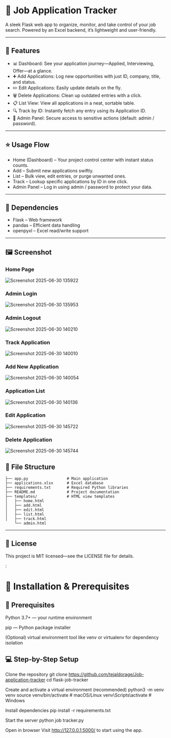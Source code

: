 # 🎯 Job Application Tracker
A sleek Flask web app to organize, monitor, and take control of your job search. Powered by an Excel backend, it’s lightweight and user-friendly.

---

## 🚀 Features
- 📊 Dashboard: See your application journey—Applied, Interviewing, Offer—at a glance.
- ➕ Add Applications: Log new opportunities with just ID, company, title, and status.
- ✏️ Edit Applications: Easily update details on the fly.
- 🗑️ Delete Applications: Clean up outdated entries with a click.
- 📋 List View: View all applications in a neat, sortable table.
- 🔍 Track by ID: Instantly fetch any entry using its Application ID.
- 👑 Admin Panel: Secure access to sensitive actions (default: admin / password).

---
## ⭐ Usage Flow
- Home (Dashboard) – Your project control center with instant status counts.
- Add – Submit new applications swiftly.
- List – Bulk view, edit entries, or purge unwanted ones.
- Track – Lookup specific applications by ID in one click.
- Admin Panel – Log in using admin / password to protect your data.

---

## 🔧 Dependencies
- Flask – Web framework
- pandas – Efficient data handling
- openpyxl – Excel read/write support  

---

## 🖼️ Screenshot

### Home Page
![Screenshot 2025-06-30 135922](https://github.com/user-attachments/assets/413c2f04-2047-45d2-9f77-973c2195e0d5)
 

### Admin Login

![Screenshot 2025-06-30 135953](https://github.com/user-attachments/assets/ba787899-ca68-4943-b0b7-564691908acc)


### Admin Logout

![Screenshot 2025-06-30 140210](https://github.com/user-attachments/assets/85b70a21-6f09-425a-8406-abbc1d4a9cd8)

### Track Application

![Screenshot 2025-06-30 140010](https://github.com/user-attachments/assets/5c216f9b-1dfa-4c0a-9623-8c01de3bf40a)


### Add New Application

![Screenshot 2025-06-30 140054](https://github.com/user-attachments/assets/73bfe27d-7ea7-488c-b1fc-fdbf56dd6a41)



### Application List

![Screenshot 2025-06-30 140136](https://github.com/user-attachments/assets/4e5160a5-2e8f-45b8-b858-bee53671df8c)


### Edit Application


![Screenshot 2025-06-30 145722](https://github.com/user-attachments/assets/cb773f17-f91d-48e0-a70e-4dd8f6bf863f)



### Delete Application

![Screenshot 2025-06-30 145744](https://github.com/user-attachments/assets/40c4cf47-d88d-40dc-90cf-bf2e9ce1fc60)



## 📁 File Structure
```
├── app.py                 # Main application
├── applications.xlsx      # Excel database
├── requirements.txt       # Required Python libraries
├── README.md              # Project documentation
├── templates/             # HTML view templates
│   ├── home.html
│   ├── add.html
│   ├── edit.html
│   ├── list.html
│   ├── track.html
    └── admin.html
```

---

## 📜 License
This project is MIT licensed—see the LICENSE file for details.


:

# 🚀 Installation & Prerequisites
## 🎯 Prerequisites
Python 3.7+ — your runtime environment

pip — Python package installer

(Optional) virtual environment tool like venv or virtualenv for dependency isolation

## 💻 Step-by-Step Setup
 Clone the repository
git clone https://github.com/tejaldorage/Job-application-tracker
cd flask-job-tracker


 Create and activate a virtual environment (recommended)
python3 -m venv venv
source venv/bin/activate     # macOS/Linux
venv\Scripts\activate        # Windows


 Install dependencies
pip install -r requirements.txt


 Start the server
python job tracker.py


 Open in browser
Visit http://127.0.0.1:5000/ to start using the app.


